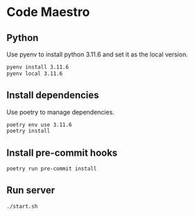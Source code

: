 # Code Maestro

## Python

Use pyenv to install python 3.11.6 and set it as the local version.

```bash
pyenv install 3.11.6
pyenv local 3.11.6
```

## Install dependencies

Use poetry to manage dependencies.

```bash
poetry env use 3.11.6
poetry install
```

## Install pre-commit hooks

```bash
poetry run pre-commit install
```

## Run server

```bash
./start.sh
```
